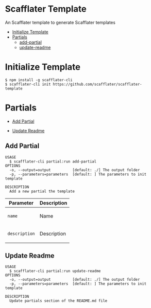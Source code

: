 # Scafflater Template

An Scafflater template to generate Scafflater templates

- [Initialize Template](#initialize-template)
- [Partials](#partials)
  - [add-partial](#add-partial)
  - [update-readme](#update-readme)

# Initialize Template

```sh-session
$ npm install -g scafflater-cli
$ scafflater-cli init https://github.com/scafflater/scafflater-template
```

# Partials

<!-- @scf-region partials-menu -->

- [Add Partial](#add-partial)

- [Update Readme](#update-readme)

<!-- @end-scf-region -->

<!-- @scf-region partials -->

## Add Partial

```
USAGE
  $ scafflater-cli partial:run add-partial
OPTIONS
  -o, --output=output          [default: ./] The output folder
  -p, --parameters=parameters  [default: ] The parameters to init template

DESCRIPTION
  Add a new partial the template
```

<div class="mobile-side-scroller">
<table>
  <thead>
    <tr>
      <th>Parameter</th>
      <th>Description</th>
    </tr>
  </thead>
  <tbody>
    <tr>
      <td>
        <p><code>name</code></p>
      </td>
      <td>
        <p>Name</p>
      </td>
    </tr>
    <tr>
      <td>
        <p><code>description</code></p>
      </td>
      <td>
        <p>Description</p>
      </td>
    </tr>
  </tbody>
</table>
</div>

## Update Readme

```
USAGE
  $ scafflater-cli partial:run update-readme
OPTIONS
  -o, --output=output          [default: ./] The output folder
  -p, --parameters=parameters  [default: ] The parameters to init template

DESCRIPTION
  Update partials section of the README.md file
```

<!-- @end-scf-region -->
